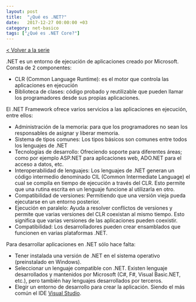 ```yaml
---
layout: post
title:  "¿Qué es .NET?"
date:   2017-12-27 00:00:00 +03
category: net-basico
tags: ["¿Qué es .NET Core?"]
---
```


[< Volver a la serie](/que-es-net-core/)

.NET es un entorno de ejecución de aplicaciones creado por Microsoft.  
Consta de 2 componentes:  

- CLR (Common Language Runtime): es el motor que controla las aplicaciones en ejecución
- Biblioteca de clases: código probado y reutilizable que pueden llamar los programadores desde sus propias aplicaciones.

El .NET Framework ofrece varios servicios a las aplicaciones en ejecución, entre ellos:  

- Administración de la memoria: para que los programadores no sean los responsables de asignar y liberar memoria. 
- Sistema de tipos comunes: Los tipos básicos son comunes entre todos los lenguajes de .NET
- Tecnologías de desarrollo: Ofreciendo soporte para diferentes áreas; como por ejemplo ASP.NET para aplicaciones web, ADO.NET para el acceso a datos, etc.
- Interoperabilidad de lenguajes: Los lenguajes de .NET generan un código intermedio denominado CIL (Common Intermediate Language) el cual se compila en tiempo de ejecución a través del CLR. Esto permite que una rutina escrita en un lenguaje funcione al utilizarla en otro.  
- Compatibilidad de versiones: Permitiendo que una versión vieja pueda ejecutarse en un entorno posterior.
- Ejecución en paralelo: Ayuda a resolver conflictos de versiones y permite que varias versiones del CLR coexistan al mismo tiempo. Esto significa que varias versiones de las aplicaciones pueden coexistir. 
- Compatibilidad: Los desarrolladores pueden crear ensamblados que funcionen en varias plataformas .NET.

Para desarrollar aplicaciones en .NET sólo hace falta:

- Tener instalada una versión de .NET en el sistema operativo (preinstalado en Windows). 
- Seleccionar un lenguaje compatible con .NET. Existen lenguaje desarrollados y mantenidos por Microsoft (C#, F#, Visual Basic.NET, etc.), pero también hay lenguajes desarrollados por terceros.
- Elegir un entorno de desarrollo para crear la aplicación. Siendo el más común el IDE [Visual Studio](https://www.visualstudio.com/es/downloads/).

